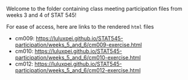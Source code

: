 Welcome to the folder containing class meeting participation files from weeks 3 and 4 of STAT 545!

For ease of access, here are links to the rendered `html` files
- cm009: https://luluxpei.github.io/STAT545-participation/weeks_5_and_6/cm009-exercise.html
- cm010: https://luluxpei.github.io/STAT545-participation/weeks_5_and_6/cm010-exercise.html
- cm012: https://luluxpei.github.io/STAT545-participation/weeks_5_and_6/cm012-exercise.html
